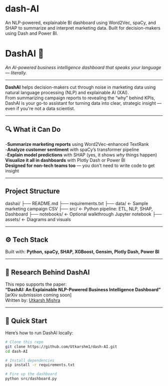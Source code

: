 # dash-AI
An NLP-powered, explainable BI dashboard using Word2Vec, spaCy, and SHAP to summarize and interpret marketing data. Built for decision-makers using Dash and Power BI.
# DashAI 🧠
*An AI-powered business intelligence dashboard that speaks your language — literally.*

---

**DashAI** helps decision-makers cut through noise in marketing data using natural language processing (NLP) and explainable AI (XAI).  
From summarizing campaign reports to revealing the “why” behind KPIs, DashAI is your go-to assistant for turning data into clear, strategic insight — even if you're not a data scientist.

---

## 🔍 What it Can Do

-**Summarize marketing reports** using Word2Vec-enhanced TextRank  
-**Analyze customer sentiment** with spaCy’s transformer pipeline  
-**Explain model predictions** with SHAP (yes, it shows *why* things happen)  
 **Visualize it all in dashboards** with Plotly Dash or Power BI  
 **Designed for non-tech teams too** — you don’t need to write code to get insight

---

## Project Structure

dashai/
├── README.md
├── requirements.txt
├── data/                  ← Sample marketing campaign CSV
├── src/                   ← Python pipeline: ETL, NLP, SHAP, Dashboard
├── notebooks/             ← Optional walkthrough Jupyter notebook
├── assets/                ← Diagrams and visuals



---

## ⚙️ Tech Stack

Built with:
**Python, spaCy, SHAP, XGBoost, Gensim, Plotly Dash, Power BI**

---

## 📄 Research Behind DashAI

This repo supports the paper:  
**“DashAI: An Explainable NLP-Powered Business Intelligence Dashboard”**  
[arXiv submission coming soon]  
Written by: [Utkarsh Mishra](www.linkedin.com/in/utkarsh-mishra-a37193160)

---

## 🚀 Quick Start

Here’s how to run DashAI locally:

```bash
# Clone this repo
git clone https://github.com/Utkarshm1/dash-AI.git
cd dash-AI

# Install dependencies
pip install -r requirements.txt

# Fire up the dashboard
python src/dashboard.py
